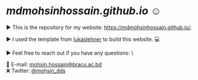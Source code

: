 # _mdmohsinhossain.github.io_ ☺️

▶️ This is the repository for my website: https://mdmohsinhossain.github.io/.

▶️ I used the template from [lukaslehner](https://lukaslehner.github.io/) to build this website. 💻

▶️ Feel free to reach out if you have any questions: \

📧 E-mail: [mohsin.hossain@bracu.ac.bd](mailto:mohsin.hossain@bracu.ac.bd) \
❌ Twitter: [@mohsin_dds](https://twitter.com/mohsin_dds)
